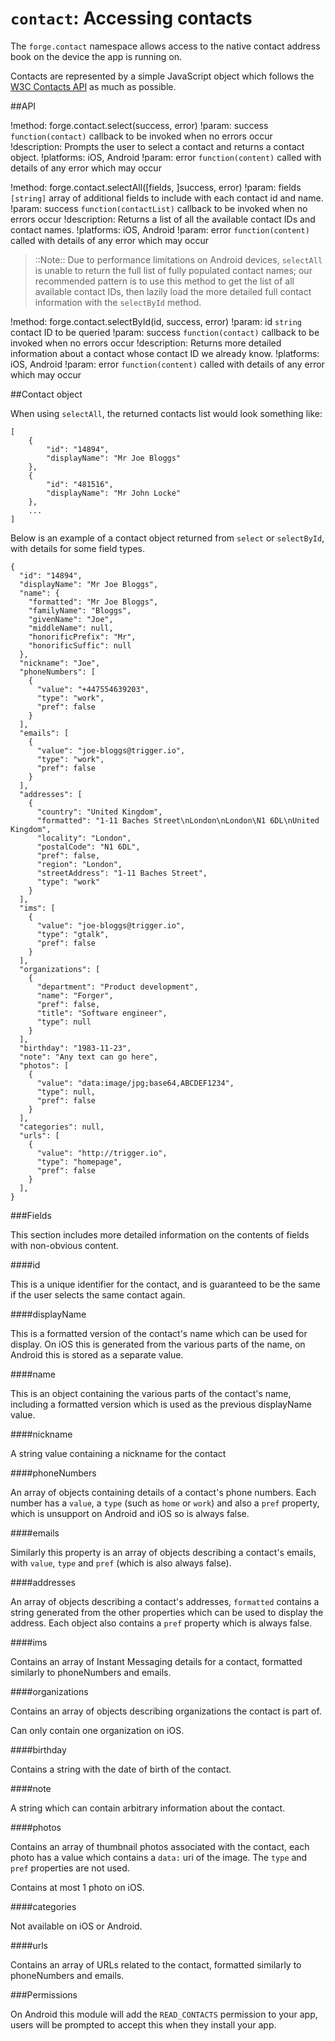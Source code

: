 ``contact``: Accessing contacts
===============================

The ``forge.contact`` namespace allows access to the native contact
address book on the device the app is running on.

Contacts are represented by a simple JavaScript object which follows the [W3C Contacts API](http://www.w3.org/TR/contacts-api/#contact-interface>) as much as possible.

##API

!method: forge.contact.select(success, error)
!param: success `function(contact)` callback to be invoked when no errors occur
!description: Prompts the user to select a contact and returns a contact object.
!platforms: iOS, Android
!param: error `function(content)` called with details of any error which may occur

!method: forge.contact.selectAll([fields, ]success, error)
!param: fields `[string]` array of additional fields to include with each contact id and name.
!param: success `function(contactList)` callback to be invoked when no errors occur
!description: Returns a list of all the available contact IDs and contact names.
!platforms: iOS, Android
!param: error `function(content)` called with details of any error which may occur

> ::Note:: Due to performance limitations on Android devices, ``selectAll`` is unable to return the full list of fully populated contact names; our recommended pattern is to use this method to get the list of all available contact IDs, then lazily load the more detailed full contact information with the ``selectById`` method.

!method: forge.contact.selectById(id, success, error)
!param: id `string` contact ID to be queried
!param: success `function(contact)` callback to be invoked when no errors occur
!description: Returns more detailed information about a contact whose contact ID we already know.
!platforms: iOS, Android
!param: error `function(content)` called with details of any error which may occur

##Contact object

When using ``selectAll``, the returned contacts list would look
something like:

    [
        {
            "id": "14894",
            "displayName": "Mr Joe Bloggs"
        },
        {
            "id": "481516",
            "displayName": "Mr John Locke"
        },
        ...
    ]

Below is an example of a contact object returned from ``select`` or
``selectById``, with details for some field types.

	{
	  "id": "14894",
	  "displayName": "Mr Joe Bloggs",
	  "name": {
	    "formatted": "Mr Joe Bloggs",
	    "familyName": "Bloggs",
	    "givenName": "Joe",
	    "middleName": null,
	    "honorificPrefix": "Mr",
	    "honorificSuffic": null
	  },
	  "nickname": "Joe",
	  "phoneNumbers": [
	    {
	      "value": "+447554639203",
	      "type": "work",
	      "pref": false
	    }
	  ],
	  "emails": [
	    {
	      "value": "joe-bloggs@trigger.io",
	      "type": "work",
	      "pref": false
	    }
	  ],
	  "addresses": [
	    {
	      "country": "United Kingdom",
	      "formatted": "1-11 Baches Street\nLondon\nLondon\N1 6DL\nUnited Kingdom",
	      "locality": "London",
	      "postalCode": "N1 6DL",
	      "pref": false,
	      "region": "London",
	      "streetAddress": "1-11 Baches Street",
	      "type": "work"
	    }
	  ],
	  "ims": [
	    {
	      "value": "joe-bloggs@trigger.io",
	      "type": "gtalk",
	      "pref": false
	    }
	  ],
	  "organizations": [
	    {
	      "department": "Product development",
	      "name": "Forger",
	      "pref": false,
	      "title": "Software engineer",
	      "type": null
	    }
	  ],
	  "birthday": "1983-11-23",
	  "note": "Any text can go here",
	  "photos": [
	    {
	      "value": "data:image/jpg;base64,ABCDEF1234",
	      "type": null,
	      "pref": false
	    }
	  ],
	  "categories": null,
	  "urls": [
	    {
	      "value": "http://trigger.io",
	      "type": "homepage",
	      "pref": false
	    }
	  ],
	}

###Fields

This section includes more detailed information on the contents of
fields with non-obvious content.

####id

This is a unique identifier for the contact, and is guaranteed to be the
same if the user selects the same contact again.

####displayName

This is a formatted version of the contact's name which can be used for
display. On iOS this is generated from the various parts of the name, on
Android this is stored as a separate value.

####name

This is an object containing the various parts of the contact's name,
including a formatted version which is used as the previous displayName
value.

####nickname

A string value containing a nickname for the contact

####phoneNumbers

An array of objects containing details of a contact's phone numbers. Each
number has a ``value``, a ``type`` (such as ``home`` or ``work``) and
also a ``pref`` property, which is unsupport on Android and iOS so is
always false.

####emails

Similarly this property is an array of objects describing a contact's
emails, with ``value``, ``type`` and ``pref`` (which is also always
false).

####addresses

An array of objects describing a contact's addresses, ``formatted``
contains a string generated from the other properties which can be used
to display the address. Each object also contains a ``pref`` property
which is always false.

####ims

Contains an array of Instant Messaging details for a contact, formatted
similarly to phoneNumbers and emails.

####organizations

Contains an array of objects describing organizations the contact is
part of.

Can only contain one organization on iOS.

####birthday

Contains a string with the date of birth of the contact.

####note

A string which can contain arbitrary information about the contact.

####photos

Contains an array of thumbnail photos associated with the contact, each
photo has a value which contains a ``data:`` uri of the image. The
``type`` and ``pref`` properties are not used.

Contains at most 1 photo on iOS.

####categories

Not available on iOS or Android.

####urls

Contains an array of URLs related to the contact, formatted similarly to
phoneNumbers and emails.

###Permissions

On Android this module will add the ``READ_CONTACTS`` permission to your
app, users will be prompted to accept this when they install your app.
